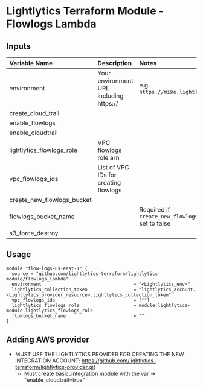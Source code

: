 Lightlytics Terraform Module - Flowlogs Lambda
===========



Inputs
------
| Variable Name                     | Description                             | Notes                                                                        | Type           | Required? | Default |
| :-------------------------------- | :-------------------------------------  | :----------------------------------------------------------------------------|:---------------|:--------- |:--------|
| environment                       | Your environment URL including https:// | e.g `https://mike.lightlytics.com`                                           | `string`       | Yes       | `null`  |
| create_cloud_trail                |                                         |                                                                              | `bool`         | No        | `false` |
| enable_flowlogs                   |                                         |                                                                              | `bool`         | No        | `true`  |
| enable_cloudtrail                 |                                         |                                                                              | `bool`         | No        | `true`  |
| lightlytics_flowlogs_role         | VPC flowlogs role arn                   |																				 | `string`       | Yes       | `null`  |
| vpc_flowlogs_ids					| List of VPC IDs for creating flowlogs   |   																			 | `list(string)` | No        | `null`  |
| create_new_flowlogs_bucket		|                                         |                                                                      	     | `bool`         | No        | `false` |
| flowlogs_bucket_name              |                                         | Required if `create_new_flowlogs_bucket` set to false                        | `string`       | No        | `null`  |    
| s3_force_destroy                  |                                         |                                                                              | `bool`         | No        | `true`  |


Usage
-----

```hcl
module "flow-logs-us-east-1" {
  source = "github.com/lightlytics-terraform/lightlytics-module/flowlogs_lambda"
  environment                                  = "<Lightlytics_env>"
  lightlytics_collection_token                 = "lightlytics_account.<Lightlytics_provider_resource>.lightlytics_collection_token"
  vpc_flowlogs_ids                             = [""]
  lightlytics_flowlogs_role                    = module.lightlytics-module.lightlytics_flowlogs_role
  flowlogs_bucket_name                         = ""
}
```


Adding AWS provider
-----

- MUST USE THE LIGHTLYTICS PROVIDER FOR CREATING THE NEW INTEGRATION ACCOUNT:
  https://github.com/lightlytics-terraform/lightlytics-provider.git
  - Must create basic_integration module with the var -> "enable_cloudtrail=true"
